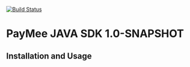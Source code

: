 [![Build Status](https://travis-ci.org/paymeebrasil/SDK-JAVA.svg?branch=master)](https://travis-ci.org/paymeebrasil/SDK-JAVA)
# PayMee JAVA SDK 1.0-SNAPSHOT
## Installation and Usage
